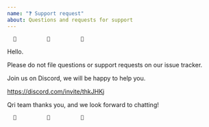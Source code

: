 ```yaml
---
name: "❓ Support request"
about: Questions and requests for support
---
```


      🛑          🛑          🛑

Hello.

Please do not file questions or support requests on our issue tracker.

Join us on Discord, we will be happy to help you.

https://discord.com/invite/thkJHKj


Qri team thanks you,
and we look forward to chatting!

      🛑          🛑          🛑